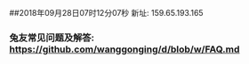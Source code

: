 ##2018年09月28日07时12分07秒 新址: 159.65.193.165
### 兔友常见问题及解答: https://github.com/wanggonging/d/blob/w/FAQ.md
